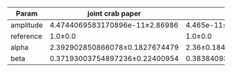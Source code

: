 <html>
 <head>
  <meta charset="utf-8"/>
  <meta content="text/html;charset=UTF-8" http-equiv="Content-type"/>
 </head>
 <body>
  <table>
   <thead>
    <tr>
     <th>Param</th>
     <th>joint crab paper</th>
     <th>gammapy</th>
    </tr>
   </thead>
   <tr>
    <td>amplitude</td>
    <td>4.4744069583170896e-11±2.86986</td>
    <td>4.465e-11±2.893e-12</td>
   </tr>
   <tr>
    <td>reference</td>
    <td>1.0±0.0</td>
    <td>1.0±0.0</td>
   </tr>
   <tr>
    <td>alpha</td>
    <td>2.392902850866078±0.1827674479</td>
    <td>2.36±0.1843</td>
   </tr>
   <tr>
    <td>beta</td>
    <td>0.37193003754897236±0.22400954</td>
    <td>0.3838409350021074±0.226321088</td>
   </tr>
  </table>
 </body>
</html>

